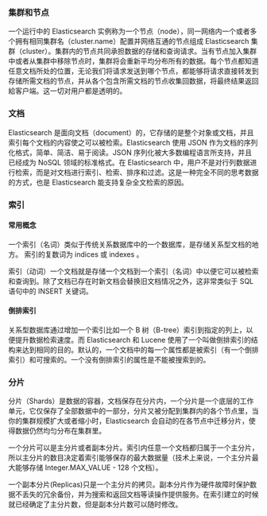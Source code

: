 ### 集群和节点
一个运行中的 Elasticsearch 实例称为一个节点（node），同一网络内一个或者多个拥有相同集群名（cluster.name）配置并网络互通的节点组成 Elasticsearch 集群（cluster）。集群内的节点共同承担数据的存储和查询请求。当有节点加入集群中或者从集群中移除节点时，集群将会重新平均分布所有的数据。每个节点都知道任意文档所处的位置，无论我们将请求发送到哪个节点，都能够将请求直接转发到存储所需文档的节点，并从各个包含所需文档的节点收集回数据，将最终结果返回給客户端。这一切对用户都是透明的。

### 文档
Elasticsearch 是面向文档（document）的，它存储的是整个对象或文档，并且索引每个文档的内容使之可以被检索。Elasticsearch 使用 JSON 作为文档的序列化格式，简单、简洁、易于阅读。JSON 序列化被大多数编程语言所支持，并且已经成为 NoSQL 领域的标准格式。在 Elasticsearch 中，用户不是对行列数据进行检索，而是对文档进行索引、检索、排序和过滤。这是一种完全不同的思考数据的方式，也是 Elasticsearch 能支持复杂全文检索的原因。

### 索引
#### 常用概念
一个索引（名词）类似于传统关系数据库中的一个数据库，是存储关系型文档的地方。 索引的复数词为 indices 或 indexes 。

索引（动词）一个文档就是存储一个文档到一个索引（名词）中以便它可以被检索和查询到。除了文档已存在时新文档会替换旧文档情况之外，这非常类似于 SQL 语句中的 INSERT 关键词。

#### 倒排索引
关系型数据库通过增加一个索引比如一个 B 树（B-tree）索引到指定的列上，以便提升数据检索速度。而 Elasticsearch 和 Lucene 使用了一个叫做倒排索引的结构来达到相同的目的。默认的，一个文档中的每一个属性都是被索引（有一个倒排索引）和可搜索的。一个没有倒排索引的属性是不能被搜索到的。

### 分片
分片（Shards）是数据的容器，文档保存在分片内，一个分片是一个底层的工作单元，它仅保存了全部数据中的一部分，分片又被分配到集群内的各个节点里，当你的集群规模扩大或者缩小时，Elasticsearch 会自动的在各节点中迁移分片，使得数据仍然均匀分布在集群里。

一个分片可以是主分片或者副本分片。索引内任意一个文档都归属于一个主分片，所以主分片的数目决定着索引能够保存的最大数据量（技术上来说，一个主分片最大能够存储 Integer.MAX_VALUE - 128 个文档）。

一个副本分片(Replicas)只是一个主分片的拷贝。副本分片作为硬件故障时保护数据不丢失的冗余备份，并为搜索和返回文档等读操作提供服务。在索引建立的时候就已经确定了主分片数，但是副本分片数可以随时修改。

